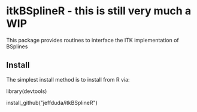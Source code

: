 # itkBSplineR - this is still very much a WIP
This package provides routines to interface the ITK implementation of BSplines

## Install
The simplest install method is to install from R via:

library(devtools)

install_github("jeffduda/itkBSplineR")
